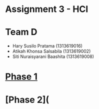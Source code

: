 # Assignment 3 - HCI

# Team D
- Hary Susilo Pratama (1313619016)
- Atikah Khonsa Salsabila (1313619002)
- Siti Nuraisyarani Baashita (1313619008)

# [Phase 1](https://github.com/Nia2311/BWAnD/tree/main/1st%20Phase)

# [Phase 2](
